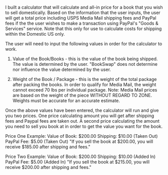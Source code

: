 I built a calculator that will calculate and all-in price for a book that you wish to sell domestically. Based on the information that the user inputs, the user will get a total price including USPS Media Mail shipping fees and PayPal fees if the the user wishes to make a transaction using PayPal's "Goods & Services" service. Note that this only for use to calculate costs for shipping within the Domestic US only.

The user will need to input the following values in order for the calculator to work.

1. Value of the Book/Books - this is the value of the book being shipped. The value is determined by the user. "BookSwap" does not determine nor influence the value determined by the user.

2. Weight of the Book / Package - this is the weight of the total package after packing the books. In order to qualify for Media Mail, the weight cannot exceed 70 lbs per individual package. Note: Media Mail prices are based on the weight of the piece WITHOUT REGARD TO ZONE. Weights must be accurate for an accurate estimate.

Once the above values have been entered, the calculator will run and give you two prices. One price calculating amount you will get after shipping fees and Paypal fees are taken out. A second price calculating the amount you need to sell you book at in order to get the value you want for the book.

Price One Example:
Value of Book: $200.00
Shipping: $10.00 (Taken Out)
PayPal Fee: $5.00 (Taken Out)
"If you sell the book at $200.00, you will receive $185.00 after shipping and fees."

Price Two Example:
Value of Book: $200.00
Shipping: $10.00 (Added In)
PayPal Fee: $5.00 (Added In)
"If you sell the book at $215.00, you will receive $200.00 after shipping and fees."

